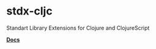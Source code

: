 # stdx-cljc

Standart Library Extensions for Clojure and ClojureScript

**[Docs](https://stdx-cljc.dertev.de)**